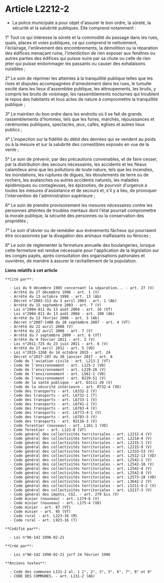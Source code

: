# Article L2212-2

- La police municipale a pour objet d'assurer le bon ordre, la sûreté, la sécurité et la salubrité publiques. Elle comprend
notamment :

1° Tout ce qui intéresse la sûreté et la commodité du passage dans les rues, quais, places et voies publiques, ce qui
comprend le nettoiement, l'éclairage, l'enlèvement des encombrements, la démolition ou la réparation des édifices menaçant
ruine, l'interdiction de rien exposer aux fenêtres ou autres parties des édifices qui puisse nuire par sa chute ou celle de
rien jeter qui puisse endommager les passants ou causer des exhalaisons nuisibles ;

2° Le soin de réprimer les atteintes à la tranquillité publique telles que les rixes et disputes accompagnées d'ameutement
dans les rues, le tumulte excité dans les lieux d'assemblée publique, les attroupements, les bruits, y compris les bruits de
voisinage, les rassemblements nocturnes qui troublent le repos des habitants et tous actes de nature à compromettre la
tranquillité publique ;

3° Le maintien du bon ordre dans les endroits où il se fait de grands rassemblements d'hommes, tels que les foires, marchés,
réjouissances et cérémonies publiques, spectacles, jeux, cafés, églises et autres lieux publics ;

4° L'inspection sur la fidélité du débit des denrées qui se vendent au poids ou à la mesure et sur la salubrité des
comestibles exposés en vue de la vente ;

5° Le soin de prévenir, par des précautions convenables, et de faire cesser, par la distribution des secours nécessaires, les
accidents et les fléaux calamiteux ainsi que les pollutions de toute nature, tels que les incendies, les inondations, les
ruptures de digues, les éboulements de terre ou de rochers, les avalanches ou autres accidents naturels, les maladies
épidémiques ou contagieuses, les épizooties, de pourvoir d'urgence à toutes les mesures d'assistance et de secours et, s'il y
a lieu, de provoquer l'intervention de l'administration supérieure ;

6° Le soin de prendre provisoirement les mesures nécessaires contre les personnes atteintes de troubles mentaux dont l'état
pourrait compromettre la morale publique, la sécurité des personnes ou la conservation des propriétés ;

7° Le soin d'obvier ou de remédier aux événements fächeux qui pourraient être occasionnés par la divagation des animaux
malfaisants ou féroces ;

8° Le soin de réglementer la fermeture annuelle des boulangeries, lorsque cette fermeture est rendue nécessaire pour
l'application de la législation sur les congés payés, après consultation des organisations patronales et ouvrières, de
manière à assurer le ravitaillement de la population.

**Liens relatifs à cet article**

	**Cité par**:

	  - Loi du 9 décembre 1905 concernant la séparation... - art. 27 (V)
	  - Arrêté du 27 décembre 1996 - art. 1 (V)
	  - Arrêté du 13 octobre 1998 - art. 13 (Ab)
	  - Décret n°2003-313 du 3 avril 2003 - art. 1 (Ab)
	  - Arrêté du 15 septembre 2003 - art. 7 (V)
	  - Loi n°2004-811 du 13 août 2004 - art. 16 (VT)
	  - Loi n°2004-811 du 13 août 2004 - art. 100 (Ab)
	  - Arrêté du 13 février 2006 - art. 3 (Ab)
	  - Décret n°2007-1400 du 28 septembre 2007 - art. 4 (VT)
	  - Arrêté du 22 avril 2008 (V)
	  - Arrêté du 22 avril 2008 - art. 7 (V)
	  - Arrêté du 7 septembre 2009 - art. 6 (VT)
	  - Arrêté du 4 février 2011 - art. 3 (V)
	  - Loi n°2011-725 du 23 juin 2011 - art. 6 (V)
	  - Arrêté du 27 avril 2012 - art. 5 (VD)
	  - Loi n°2015-1268 du 14 octobre 2015 - art. 24
	  - Décret n°2017-107 du 30 janvier 2017 - art. 6
	  - Code de l'aviation civile - art. L213-2 (VT)
	  - Code de l'environnement - art. L125-2 (VD)
	  - Code de l'environnement - art. L229-26 (V)
	  - Code de l'environnement - art. L561-1 (VD)
	  - Code de l'environnement - art. R229-51 (V)
	  - Code de la santé publique - art. D3111-20 (V)
	  - Code de la sécurité intérieure - art. R732-4 (VD)
	  - Code des transports - art. L6332-2 (V)
	  - Code des transports - art. L6732-1 (T)
	  - Code des transports - art. L6733-1 (V)
	  - Code des transports - art. L6741-1 (V)
	  - Code des transports - art. L6763-4 (V)
	  - Code des transports - art. L6773-4-1 (V)
	  - Code des transports - art. L6783-5 (V)
	  - Code des transports - art. R3116-3 (V)
	  - Code forestier (nouveau) - art. L161-1 (VD)
	  - Code forestier - art. L122-8 (VT)
	  - Code général des collectivités territoriales - art. L2212-4 (V)
	  - Code général des collectivités territoriales - art. L2214-4 (V)
	  - Code général des collectivités territoriales - art. L2215-1 (V)
	  - Code général des collectivités territoriales - art. L2215-9 (V)
	  - Code général des collectivités territoriales - art. L2333-53 (V)
	  - Code général des collectivités territoriales - art. L2512-13 (VD)
	  - Code général des collectivités territoriales - art. L2542-1 (V)
	  - Code général des collectivités territoriales - art. L2542-10 (V)
	  - Code général des collectivités territoriales - art. L2542-4 (V)
	  - Code général des collectivités territoriales - art. L2542-8 (V)
	  - Code général des collectivités territoriales - art. L2573-18 (VD)
	  - Code général des collectivités territoriales - art. L3642-2 (V)
	  - Code général des collectivités territoriales - art. L5211-9-2 (V)
	  - Code général des collectivités territoriales - art. L5217-3 (V)
	  - Code général des impôts, CGI. - art. 279 bis (V)
	  - Code minier (nouveau) - art. L174-6 (V)
	  - Code minier (nouveau) - art. L175-4 (VD)
	  - Code minier - art. 87 (VT)
	  - Code minier - art. 95 (VT)
	  - Code rural - art. L223-16 (M)
	  - Code rural - art. L923-16 (T)

	**Codifié par**:

	  - Loi n°96-142 1996-02-21

	**Créé par**:

	  - Loi n°96-142 1996-02-21 jorf 24 février 1996

	**Anciens textes**:

	  - Code des communes L131-2 al. 1 1°, 2°, 3°, 5°, 6°, 7°, 8° et 9°
	  - CODE DES COMMUNES. - art. L131-2 (Ab)
